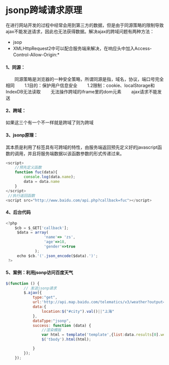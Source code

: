 # jsonp跨域请求原理


在进行网站开发的过程中经常会用到第三方的数据，但是由于同源策略的限制导致ajax不能发送请求，因此也无法获得数据。解决ajax的跨域问题有两种方法：

- jsop 　
- XMLHttpRequest2中可以配合服务端来解决，在响应头中加入Access-Control-Allow-Origin:*
　　
#### 1、同源：
　　同源策略是浏览器的一种安全策略，所谓同源是指，域名，协议，端口号完全相同
　　1.1目的：保护用户信息安全
　　1.2限制：cookie、localStorage和IndexDB无法读取
　　无法操作跨域的iframe里的dom元素
　　ajax请求不能发送

####  2、跨域：
如果这三个有一个不一样就是跨域了则为跨域

#### 3、jsonp原理：
其本质是利用了标签具有可跨域的特性，由服务端返回预先定义好的javascript函数的调用，并且将服务端数据以该函数参数的形式传递过来。
``` javascript
<script>
    //预先定义函数
    function fuc(data){
        console.log(data.name);
        data = data.name
    }
</script>
 //执行返回函数
<script src="http://www.baidu.com/api.php?callback=fuc"></script>  
```

#### 4、后台代码

``` javascript
<?php
    $cb = $_GET['callback'];
     $data = array(
                 'name'=> 'zs',
                 'age'=>18,
                 'gender'=>true
             );
     echo $cb.'('.json_encode($data).')';
 ?>  
```

#### 5、案例：利用jsonp访问百度天气

``` javascript
$(function () {
        // 发送jsonp请求
        $.ajax({
            type:"get",
            url:'http://api.map.baidu.com/telematics/v3/weather?output=json&ak=0A5bc3c4fb543c8f9bc54b77bc155724',
            data:{
                location:$("#city").val()||"上海"
            },
            dataType:"jsonp",
            success: function (data) {
                //渲染模版
                var html = template('template',{list:data.results[0].weather_data})
                $('tbody').html(html);

            }
        });
    });
```


